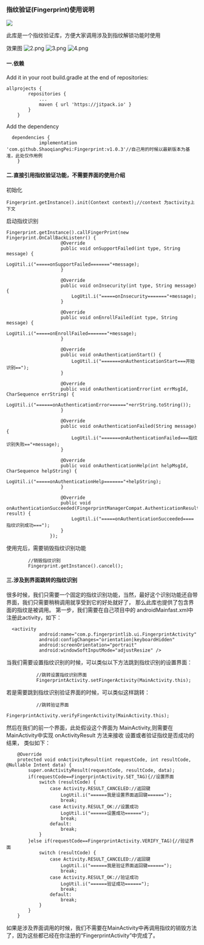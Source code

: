 ### 指纹验证(Fingerprint)使用说明
[![](https://jitpack.io/v/ShaoqiangPei/Fingerprint.svg)](https://jitpack.io/#ShaoqiangPei/Fingerprint)

此库是一个指纹验证库，方便大家调用涉及到指纹解锁功能时使用

效果图
![2.png](https://upload-images.jianshu.io/upload_images/6127340-0bb34f5cd887593e.png?imageMogr2/auto-orient/strip%7CimageView2/2/w/1240)
![3.png](https://upload-images.jianshu.io/upload_images/6127340-34f714e55b34ad02.png?imageMogr2/auto-orient/strip%7CimageView2/2/w/1240)
![4.png](https://upload-images.jianshu.io/upload_images/6127340-473089243c2f78ae.png?imageMogr2/auto-orient/strip%7CimageView2/2/w/1240)

#### 一.依赖
Add it in your root build.gradle at the end of repositories:
```
allprojects {
		repositories {
			...
			maven { url 'https://jitpack.io' }
		}
	}
```
Add the dependency
```
  dependencies {
	        implementation 'com.github.ShaoqiangPei:Fingerprint:v1.0.3'//自己用的时候以最新版本为基准，此处仅作用例
	}
```
#### 二.直接引用指纹验证功能，不需要界面的使用介绍
初始化
```
Fingerprint.getInstance().init(Context context);//context 为activity上下文
```
启动指纹识别
```
Fingerprint.getInstance().callFingerPrint(new Fingerprint.OnCallBackListenr() {
                    @Override
                    public void onSupportFailed(int type, String message) {
                        LogUtil.i("=====onSupportFailed======="+message);
                    }

                    @Override
                    public void onInsecurity(int type, String message) {
                        LogUtil.i("=====onInsecurity======="+message);
                    }

                    @Override
                    public void onEnrollFailed(int type, String message) {
                        LogUtil.i("=====onEnrollFailed======="+message);
                    }

                    @Override
                    public void onAuthenticationStart() {
                        LogUtil.i("=======onAuthenticationStart===开始识别==");
                    }

                    @Override
                    public void onAuthenticationError(int errMsgId, CharSequence errString) {
                        LogUtil.i("======onAuthenticationError======"+errString.toString());
                    }

                    @Override
                    public void onAuthenticationFailed(String message) {
                        LogUtil.i("=======onAuthenticationFailed===指纹识别失败=="+message);
                    }

                    @Override
                    public void onAuthenticationHelp(int helpMsgId, CharSequence helpString) {
                        LogUtil.i("=====onAuthenticationHelp======="+helpString);
                    }

                    @Override
                    public void onAuthenticationSucceeded(FingerprintManagerCompat.AuthenticationResult result) {
                        LogUtil.i("=====onAuthenticationSucceeded====指纹识别成功===");
                    }
                });
```
使用完后，需要销毁指纹识别功能
```
        //销毁指纹识别
        Fingerprint.getInstance().cancel();
```
#### 三.涉及到界面跳转的指纹识别
很多时候，我们只需要一个固定的指纹识别功能，当然，最好这个识别功能还自带界面，我们只需要稍稍调用就享受到它的好处就好了，
那么此库也提供了包含界面的指纹是被调用。
第一步，我们需要在自己项目中的 androidMainfast.xml中 注册此activity，如下：
```
  <activity
            android:name="com.p.fingerprintlib.ui.FingerprintActivity"
            android:configChanges="orientation|keyboardHidden"
            android:screenOrientation="portrait"
            android:windowSoftInputMode="adjustResize" />
```
当我们需要设置指纹识别的时候，可以类似以下方法跳到指纹识别的设置界面：
```
           //跳转设置指纹识别界面
           FingerprintActivity.setFingerActivity(MainActivity.this);
```
若是需要跳到指纹识别验证界面的时候，可以类似这样跳转：
```
           //跳转验证界面
           FingerprintActivity.verifyFingerActivity(MainActivity.this);
```
然后在我们的前一个界面，此处假设这个界面为 MainActivity,则需要在MainActivity中实现 onActivityResult 方法来接收 设置或者验证指纹是否成功的结果，
类似如下：
```
    @Override
    protected void onActivityResult(int requestCode, int resultCode, @Nullable Intent data) {
        super.onActivityResult(requestCode, resultCode, data);
        if(requestCode==FingerprintActivity.SET_TAG){//设置界面
            switch (resultCode) {
                case Activity.RESULT_CANCELED://返回键
                    LogUtil.i("======我是设置界面返回键======");
                    break;
                case Activity.RESULT_OK://设置成功
                    LogUtil.i("======设置成功======");
                    break;
                default:
                    break;
            }
        }else if(requestCode==FingerprintActivity.VERIFY_TAG){//验证界面
            switch (resultCode) {
                case Activity.RESULT_CANCELED://返回键
                    LogUtil.i("======我是验证界面返回键======");
                    break;
                case Activity.RESULT_OK://验证成功
                    LogUtil.i("======验证成功======");
                    break;
                default:
                    break;
            }
        }
    }
```
如果是涉及界面调用的时候，我们不需要在MainActivity中再调用指纹的销毁方法了，因为这些都已经在你注册的“FingerprintActivity”中完成了。

